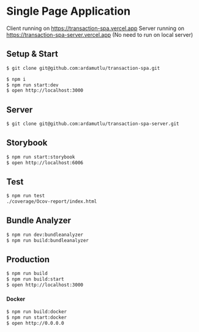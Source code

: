 # Single Page Application

Client running on https://transaction-spa.vercel.app
Server running on https://transaction-spa-server.vercel.app (No need to run on local server)

## Setup & Start

```sh
$ git clone git@github.com:ardamutlu/transaction-spa.git

$ npm i
$ npm run start:dev
$ open http://localhost:3000
```

## Server

```sh
$ git clone git@github.com:ardamutlu/transaction-spa-server.git
```

## Storybook

```sh
$ npm run start:storybook
$ open http://localhost:6006
```

## Test

```sh
$ npm run test
./coverage/Ocov-report/index.html
```

## Bundle Analyzer

```sh
$ npm run dev:bundleanalyzer
$ npm run build:bundleanalyzer
```

## Production

```sh
$ npm run build
$ npm run build:start
$ open http://localhost:3000
```

#### Docker

```sh
$ npm run build:docker
$ npm run start:docker
$ open http://0.0.0.0
```
